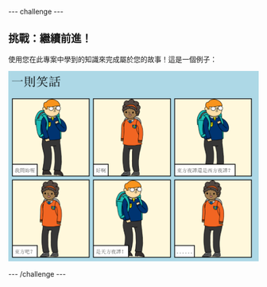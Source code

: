 \--- challenge \---

## 挑戰：繼續前進！

使用您在此專案中學到的知識來完成屬於您的故事！這是一個例子：

![截圖](images/story-final.png)

\--- /challenge \---